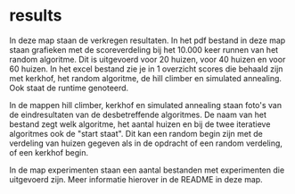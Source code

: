 # results

In deze map staan de verkregen resultaten. In het pdf bestand in deze map staan grafieken met de scoreverdeling bij het 10.000 keer runnen van het random algoritme. Dit is uitgevoerd voor 20 huizen, voor 40 huizen en voor 60 huizen. In het excel bestand zie je in 1 overzicht scores die behaald zijn met kerkhof, het random algoritme, de hill climber en simulated annealing. Ook staat de runtime genoteerd.

In de mappen hill climber, kerkhof en simulated annealing staan foto's van de eindresultaten van de desbetreffende algoritmes. De naam van het bestand zegt welk algoritme, het aantal huizen en bij de twee iteratieve algoritmes ook de "start staat". Dit kan een random begin zijn met de verdeling van huizen gegeven als in de opdracht of een random verdeling, of een kerkhof begin.

In de map experimenten staan een aantal bestanden met experimenten die uitgevoerd zijn. Meer informatie hierover in de README in deze map.
